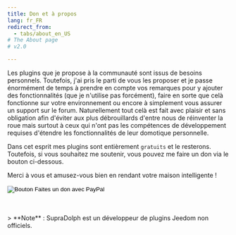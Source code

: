 ```yaml
---
title: Don et à propos
lang: fr_FR
redirect_from:
  - tabs/about_en_US
# The About page
# v2.0

---
```


Les plugins que je propose à la communauté sont issus de besoins personnels. Toutefois, j'ai pris le parti de vous les proposer et je passe énormément de temps à prendre en compte vos remarques pour y ajouter des fonctionnalités (que je n'utilise pas forcément), faire en sorte que celà fonctionne sur votre environnement ou encore à simplement vous assurer un support sur le forum.
Naturellement tout celà est fait avec plaisir et sans obligation afin d'éviter aux plus débrouillards d'entre nous de réinventer la roue mais surtout à ceux qui n'ont pas les compétences de développement requises d'étendre les fonctionnalités de leur domotique personnelle.

Dans cet esprit mes plugins sont entièrement `gratuits` et le resterons. Toutefois, si vous souhaitez me soutenir, vous pouvez me faire un don via le bouton ci-dessous.

Merci à vous et amusez-vous bien en rendant votre maison intelligente !

<form action="https://www.paypal.com/donate" method="post" target="_top">
<input type="hidden" name="cmd" value="_donations" />
<input type="hidden" name="business" value="FEBJUNVYB2K9J" />
<input type="hidden" name="currency_code" value="EUR" />
<input type="image" src="https://www.paypalobjects.com/fr_FR/FR/i/btn/btn_donateCC_LG.gif" border="0" name="submit" title="PayPal - The safer, easier way to pay online!" alt="Bouton Faites un don avec PayPal" />
<img alt="" border="0" src="https://www.paypal.com/fr_FR/i/scr/pixel.gif" width="1" height="1" />
</form>

<br/>
<br/>
> **Note** : SupraDolph est un développeur de plugins Jeedom non officiels.
